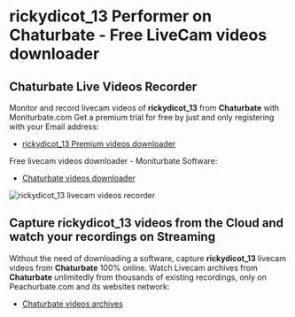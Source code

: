 # rickydicot_13 Performer on Chaturbate - Free LiveCam videos downloader

## Chaturbate Live Videos Recorder

Monitor and record livecam videos of **rickydicot_13** from **Chaturbate** with Moniturbate.com
Get a premium trial for free by just and only registering with your Email address:
* [rickydicot_13 Premium videos downloader](https://moniturbate.com/request-demo-licence-key.html)

Free livecam videos downloader - Moniturbate Software:
* [Chaturbate videos downloader](https://moniturbate.com/moniturbate-download-software.html)

![rickydicot_13 livecam videos recorder](https://peachurnet.com/templates/moniturbate-software.png)


## Capture rickydicot_13 videos from the Cloud and watch your recordings on Streaming

Without the need of downloading a software, capture **rickydicot_13** livecam videos from **Chaturbate** 100% online.
Watch Livecam archives from **Chaturbate** unlimitedly from thousands of existing recordings, only on Peachurbate.com and its websites network:
* [Chaturbate videos archives](https://peachurnet.com/)